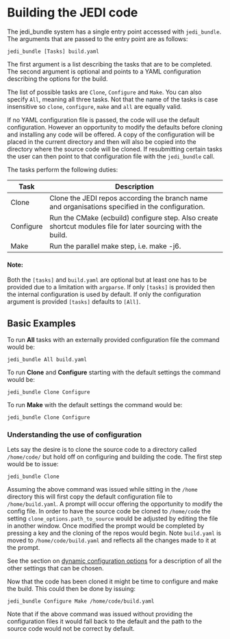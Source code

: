 # Building the JEDI code

The jedi_bundle system has a single entry point accessed with `jedi_bundle`. The arguments that are passed to the entry point are as follows:

``` shell
jedi_bundle [Tasks] build.yaml
```

The first argument is a list describing the tasks that are to be completed. The second argument is optional and points to a YAML configuration describing the options for the build.

The list of possible tasks are `Clone`, `Configure` and `Make`. You can also specify `All`, meaning all three tasks. Not that the name of the tasks is case insensitive so `clone`, `configure`, `make` and `all` are equally valid.

If no YAML configuration file is passed, the code will use the default configuration. However an opportunity to modify the defaults before cloning and installing any code will be offered. A copy of the configuration will be placed in the current directory and then will also be copied into the directory where the source code will be cloned. If resubmitting certain tasks the user can then point to that configuration file with the `jedi_bundle` call.

The tasks perform the following duties:

| Task    | Description |
| --------| ----------- |
|Clone    | Clone the JEDI repos according the branch name and organisations specified in the configuration. |
|Configure| Run the CMake (ecbuild) configure step. Also create shortcut modules file for later sourcing with the build.|
|Make     | Run the parallel make step, i.e. make -j6. |

#### Note:
Both the `[tasks]` and `build.yaml` are optional but at least one has to be provided due to a limitation with `argparse`. If only `[tasks]` is provided then the internal configuration is used by default. If only the configuration argument is provided `[tasks]` defaults to `[All]`.

## Basic Examples

To run **All** tasks with an externally provided configuration file the command would be:

``` shell
jedi_bundle All build.yaml
```

To run **Clone** and **Configure** starting with the default settings the command would be:

``` shell
jedi_bundle Clone Configure
```

To run **Make** with the default settings the command would be:

``` shell
jedi_bundle Clone Configure
```

### Understanding the use of configuration

Lets say the desire is to clone the source code to a directory called `/home/code/` but hold off on configuring and building the code. The first step would be to issue:

``` shell
jedi_bundle Clone
```

Assuming the above command was issued while sitting in the `/home` directory this will first copy the default configuration file to `/home/build.yaml`. A prompt will occur offering the opportunity to modify the config file. In order to have the source code be cloned to `/home/code` the setting `clone_options.path_to_source` would be adjusted by editing the file in another window. Once modified the prompt would be completed by pressing a key and the cloning of the repos would begin. Note `build.yaml` is moved to `/home/code/build.yaml` and reflects all the changes made to it at the prompt.

See the section on [dynamic configuration options](dynamic_configuration_options.md) for a description of all the other settings that can be chosen.

Now that the code has been cloned it might be time to configure and make the build. This could then be done by issuing:

``` shell
jedi_bundle Configure Make /home/code/build.yaml
```

Note that if the above command was issued without providing the configuration files it would fall back to the default and the path to the source code would not be correct by default.
